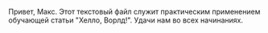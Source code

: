 Привет, Макс. Этот текстовый файл служит практическим применением обучающей статьи "Хелло, Ворлд!".
Удачи нам во всех начинаниях.
